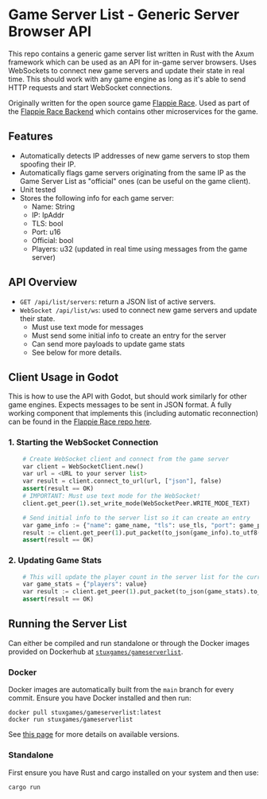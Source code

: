 # Game Server List - Generic Server Browser API

This repo contains a generic game server list written in Rust with the Axum framework which can be
used as an API for in-game server browsers. Uses WebSockets to connect new game servers and update
their state in real time. This should work with any game engine as long as it's able to send HTTP
requests and start WebSocket connections.

Originally written for the open source game
[Flappie Race](https://github.com/StuxGames/FlappieRace).
Used as part of the [Flappie Race Backend](https://github.com/StuxGames/FlappieRaceBackend) which
contains other microservices for the game.

## Features
- Automatically detects IP addresses of new game servers to stop them spoofing their IP.
- Automatically flags game servers originating from the same IP as the Game Server List as
"official" ones (can be useful on the game client).
- Unit tested
- Stores the following info for each game server:
  - Name: String
  - IP: IpAddr
  - TLS: bool
  - Port: u16
  - Official: bool
  - Players: u32 (updated in real time using messages from the game server)

## API Overview
- `GET /api/list/servers`: return a JSON list of active servers.
- `WebSocket /api/list/ws`: used to connect new game servers and update their state.
  - Must use text mode for messages
  - Must send some initial info to create an entry for the server
  - Can send more payloads to update game stats
  - See below for more details.

## Client Usage in Godot
This is how to use the API with Godot, but should work similarly for other game engines. Expects
messages to be sent in JSON format.
A fully working component that implements this (including automatic reconnection) can be found in
the [Flappie Race repo here](https://github.com/StuxGames/FlappieRace/blob/main/server/server_list_handler.gd).

### 1. Starting the WebSocket Connection
```py
    # Create WebSocket client and connect from the game server
    var client = WebSocketClient.new()
    var url = <URL to your server list>
    var result = client.connect_to_url(url, ["json"], false)
    assert(result == OK)
    # IMPORTANT: Must use text mode for the WebSocket!
    client.get_peer(1).set_write_mode(WebSocketPeer.WRITE_MODE_TEXT)

    # Send initial info to the server list so it can create an entry
    var game_info := {"name": game_name, "tls": use_tls, "port": game_port}
	result := client.get_peer(1).put_packet(to_json(game_info).to_utf8())
	assert(result == OK)
```

### 2. Updating Game Stats
```py
    # This will update the player count in the server list for the current game
    var game_stats = {"players": value}
    var result := client.get_peer(1).put_packet(to_json(game_stats).to_utf8())
    assert(result == OK)
```
## Running the Server List
Can either be compiled and run standalone or through the Docker images provided on Dockerhub at
[`stuxgames/gameserverlist`](https://hub.docker.com/repository/docker/stuxgames/gameserverlist/general).

### Docker
Docker images are automatically built from the `main` branch for every commit.
Ensure you have Docker installed and then run:
```
docker pull stuxgames/gameserverlist:latest
docker run stuxgames/gameserverlist
```
See [this page](https://hub.docker.com/repository/docker/stuxgames/gameserverlist/general) for more
details on available versions.

### Standalone
First ensure you have Rust and cargo installed on your system and then use:
```bash
cargo run
```
